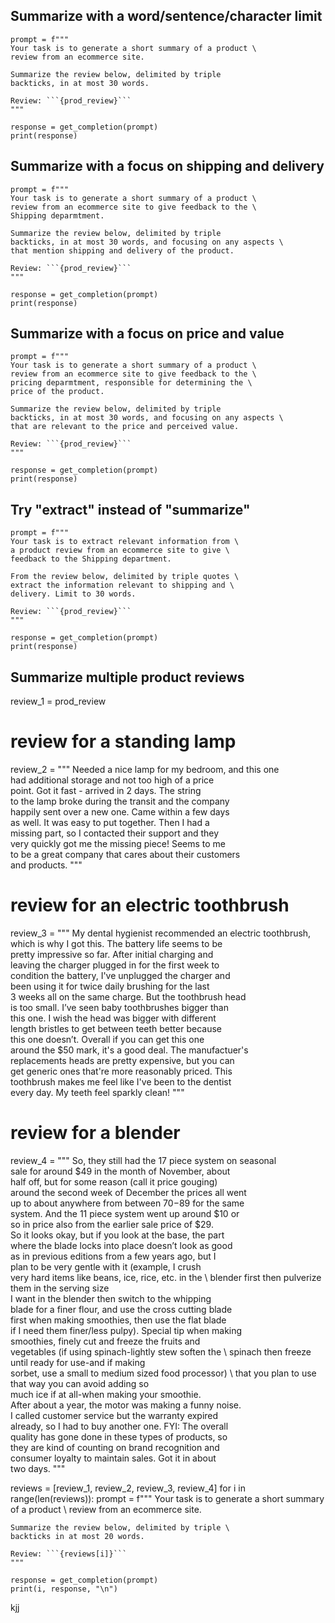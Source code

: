## Summarize with a word/sentence/character limit

	prompt = f"""
	Your task is to generate a short summary of a product \
	review from an ecommerce site. 
	
	Summarize the review below, delimited by triple 
	backticks, in at most 30 words. 
	
	Review: ```{prod_review}```
	"""
	
	response = get_completion(prompt)
	print(response)

## Summarize with a focus on shipping and delivery
	prompt = f"""
	Your task is to generate a short summary of a product \
	review from an ecommerce site to give feedback to the \
	Shipping deparmtment. 
	
	Summarize the review below, delimited by triple 
	backticks, in at most 30 words, and focusing on any aspects \
	that mention shipping and delivery of the product. 
	
	Review: ```{prod_review}```
	"""
	
	response = get_completion(prompt)
	print(response)

## Summarize with a focus on price and value

	prompt = f"""
	Your task is to generate a short summary of a product \
	review from an ecommerce site to give feedback to the \
	pricing deparmtment, responsible for determining the \
	price of the product.  
	
	Summarize the review below, delimited by triple 
	backticks, in at most 30 words, and focusing on any aspects \
	that are relevant to the price and perceived value. 
	
	Review: ```{prod_review}```
	"""
	
	response = get_completion(prompt)
	print(response)

## Try "extract" instead of "summarize"

	prompt = f"""
	Your task is to extract relevant information from \ 
	a product review from an ecommerce site to give \
	feedback to the Shipping department. 
	
	From the review below, delimited by triple quotes \
	extract the information relevant to shipping and \ 
	delivery. Limit to 30 words. 
	
	Review: ```{prod_review}```
	"""
	
	response = get_completion(prompt)
	print(response)

## Summarize multiple product reviews


review_1 = prod_review 

# review for a standing lamp
review_2 = """
Needed a nice lamp for my bedroom, and this one \
had additional storage and not too high of a price \
point. Got it fast - arrived in 2 days. The string \
to the lamp broke during the transit and the company \
happily sent over a new one. Came within a few days \
as well. It was easy to put together. Then I had a \
missing part, so I contacted their support and they \
very quickly got me the missing piece! Seems to me \
to be a great company that cares about their customers \
and products. 
"""

# review for an electric toothbrush
review_3 = """
My dental hygienist recommended an electric toothbrush, \
which is why I got this. The battery life seems to be \
pretty impressive so far. After initial charging and \
leaving the charger plugged in for the first week to \
condition the battery, I've unplugged the charger and \
been using it for twice daily brushing for the last \
3 weeks all on the same charge. But the toothbrush head \
is too small. I’ve seen baby toothbrushes bigger than \
this one. I wish the head was bigger with different \
length bristles to get between teeth better because \
this one doesn’t.  Overall if you can get this one \
around the $50 mark, it's a good deal. The manufactuer's \
replacements heads are pretty expensive, but you can \
get generic ones that're more reasonably priced. This \
toothbrush makes me feel like I've been to the dentist \
every day. My teeth feel sparkly clean! 
"""

# review for a blender
review_4 = """
So, they still had the 17 piece system on seasonal \
sale for around $49 in the month of November, about \
half off, but for some reason (call it price gouging) \
around the second week of December the prices all went \
up to about anywhere from between $70-$89 for the same \
system. And the 11 piece system went up around $10 or \
so in price also from the earlier sale price of $29. \
So it looks okay, but if you look at the base, the part \
where the blade locks into place doesn’t look as good \
as in previous editions from a few years ago, but I \
plan to be very gentle with it (example, I crush \
very hard items like beans, ice, rice, etc. in the \ 
blender first then pulverize them in the serving size \
I want in the blender then switch to the whipping \
blade for a finer flour, and use the cross cutting blade \
first when making smoothies, then use the flat blade \
if I need them finer/less pulpy). Special tip when making \
smoothies, finely cut and freeze the fruits and \
vegetables (if using spinach-lightly stew soften the \ 
spinach then freeze until ready for use-and if making \
sorbet, use a small to medium sized food processor) \ 
that you plan to use that way you can avoid adding so \
much ice if at all-when making your smoothie. \
After about a year, the motor was making a funny noise. \
I called customer service but the warranty expired \
already, so I had to buy another one. FYI: The overall \
quality has gone done in these types of products, so \
they are kind of counting on brand recognition and \
consumer loyalty to maintain sales. Got it in about \
two days.
"""

reviews = [review_1, review_2, review_3, review_4]
for i in range(len(reviews)):
	prompt = f"""
    Your task is to generate a short summary of a product \ 
    review from an ecommerce site. 

    Summarize the review below, delimited by triple \
    backticks in at most 20 words. 

    Review: ```{reviews[i]}```
    """

    response = get_completion(prompt)
    print(i, response, "\n")


kjj

